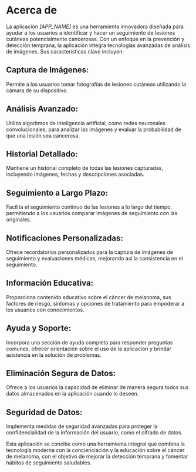 # Acerca de

La aplicación *[APP_NAME]* es una herramienta innovadora diseñada para ayudar a los usuarios a identificar y hacer un seguimiento de lesiones cutáneas potencialmente cancerosas. Con un enfoque en la prevención y detección temprana, la aplicación integra tecnologías avanzadas de análisis de imágenes. Sus características clave incluyen:

## Captura de Imágenes:
Permite a los usuarios tomar fotografías de lesiones cutáneas utilizando la cámara de su dispositivo.

## Análisis Avanzado:
Utiliza algoritmos de inteligencia artificial, como redes neuronales convolucionales, para analizar las imágenes y evaluar la probabilidad de que una lesión sea cancerosa.

## Historial Detallado:
Mantiene un historial completo de todas las lesiones capturadas, incluyendo imágenes, fechas y descripciones asociadas.

## Seguimiento a Largo Plazo:
Facilita el seguimiento continuo de las lesiones a lo largo del tiempo, permitiendo a los usuarios comparar imágenes de seguimiento con las originales.

## Notificaciones Personalizadas:
Ofrece recordatorios personalizados para la captura de imágenes de seguimiento y evaluaciones médicas, mejorando así la consistencia en el seguimiento.

## Información Educativa:
Proporciona contenido educativo sobre el cáncer de melanoma, sus factores de riesgo, síntomas y opciones de tratamiento para empoderar a los usuarios con conocimientos.

## Ayuda y Soporte:
Incorpora una sección de ayuda completa para responder preguntas comunes, ofrecer orientación sobre el uso de la aplicación y brindar asistencia en la solución de problemas.

## Eliminación Segura de Datos:
Ofrece a los usuarios la capacidad de eliminar de manera segura todos sus datos almacenados en la aplicación cuando lo deseen.

## Seguridad de Datos:
Implementa medidas de seguridad avanzadas para proteger la confidencialidad de la información del usuario, como el cifrado de datos.

Esta aplicación se concibe como una herramienta integral que combina la tecnología moderna con la concienciación y la educación sobre el cáncer de melanoma, con el objetivo de mejorar la detección temprana y fomentar hábitos de seguimiento saludables.
